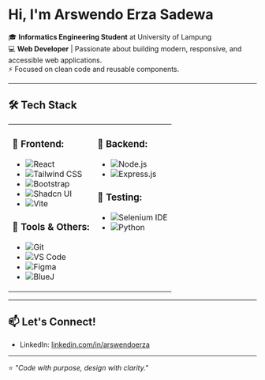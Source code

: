 # Hi, I'm Arswendo Erza Sadewa

🎓 **Informatics Engineering Student** at University of Lampung  
💻 **Web Developer** | Passionate about building modern, responsive, and accessible web applications.  
⚡ Focused on clean code and reusable components.

---

## 🛠️ Tech Stack

<table>
  <tr>
    <td valign="top">

### 🚀 Frontend:
- ![React](https://img.shields.io/badge/-React-61DAFB?logo=react&logoColor=white&style=flat-square)  
- ![Tailwind CSS](https://img.shields.io/badge/-Tailwind_CSS-38B2AC?logo=tailwind-css&logoColor=white&style=flat-square)  
- ![Bootstrap](https://img.shields.io/badge/-Bootstrap-7952B3?logo=bootstrap&logoColor=white&style=flat-square)  
- ![Shadcn UI](https://img.shields.io/badge/-Shadcn_UI-000000?style=flat-square)  
- ![Vite](https://img.shields.io/badge/-Vite-646CFF?logo=vite&logoColor=white&style=flat-square)  

### 🔧 Tools & Others:
- ![Git](https://img.shields.io/badge/-Git-F05032?logo=git&logoColor=white&style=flat-square)  
- ![VS Code](https://img.shields.io/badge/-VS_Code-007ACC?logo=visual-studio-code&logoColor=white&style=flat-square)  
- ![Figma](https://img.shields.io/badge/-Figma-F24E1E?logo=figma&logoColor=white&style=flat-square)  
- ![BlueJ](https://img.shields.io/badge/-BlueJ-002A5C?style=flat-square)  

</td>
<td valign="top">

### 🧠 Backend:
- ![Node.js](https://img.shields.io/badge/-Node.js-339933?logo=node.js&logoColor=white&style=flat-square)  
- ![Express.js](https://img.shields.io/badge/-Express.js-000000?logo=express&logoColor=white&style=flat-square)  

### 🧪 Testing:
- ![Selenium IDE](https://img.shields.io/badge/-Selenium_IDE-43B02A?logo=selenium&logoColor=white&style=flat-square)  
- ![Python](https://img.shields.io/badge/-Python-3776AB?logo=python&logoColor=white&style=flat-square)

</td>
</tr>
</table>

---

## 📫 Let's Connect!

- LinkedIn: [linkedin.com/in/arswendoerza](https://www.linkedin.com/in/arswendo-erza-sadewa-71ba172b7/)

---

⭐️ _"Code with purpose, design with clarity."_
